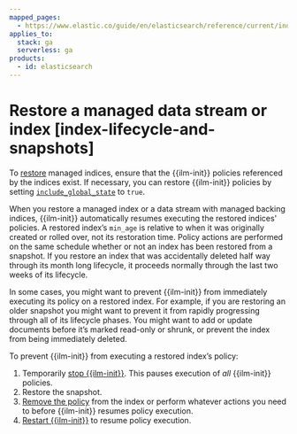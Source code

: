 ```yaml
---
mapped_pages:
  - https://www.elastic.co/guide/en/elasticsearch/reference/current/index-lifecycle-and-snapshots.html
applies_to:
  stack: ga
  serverless: ga
products:
  - id: elasticsearch
---
```


# Restore a managed data stream or index [index-lifecycle-and-snapshots]

To [restore](https://www.elastic.co/docs/api/doc/elasticsearch/operation/operation-snapshot-restore) managed indices, ensure that the {{ilm-init}} policies referenced by the indices exist. If necessary, you can restore {{ilm-init}} policies by setting [`include_global_state`](https://www.elastic.co/docs/api/doc/elasticsearch/operation/operation-snapshot-restore) to `true`.

When you restore a managed index or a data stream with managed backing indices, {{ilm-init}} automatically resumes executing the restored indices' policies. A restored index’s `min_age` is relative to when it was originally created or rolled over, not its restoration time. Policy actions are performed on the same schedule whether or not an index has been restored from a snapshot. If you restore an index that was accidentally deleted half way through its month long lifecycle, it proceeds normally through the last two weeks of its lifecycle.

In some cases, you might want to prevent {{ilm-init}} from immediately executing its policy on a restored index. For example, if you are restoring an older snapshot you might want to prevent it from rapidly progressing through all of its lifecycle phases. You might want to add or update documents before it’s marked read-only or shrunk, or prevent the index from being immediately deleted.

To prevent {{ilm-init}} from executing a restored index’s policy:

1. Temporarily [stop {{ilm-init}}](https://www.elastic.co/docs/api/doc/elasticsearch/operation/operation-ilm-stop). This pauses execution of *all* {{ilm-init}} policies.
2. Restore the snapshot.
3. [Remove the policy](https://www.elastic.co/docs/api/doc/elasticsearch/operation/operation-ilm-remove-policy) from the index or perform whatever actions you need to before {{ilm-init}} resumes policy execution.
4. [Restart {{ilm-init}}](https://www.elastic.co/docs/api/doc/elasticsearch/operation/operation-ilm-start) to resume policy execution.


